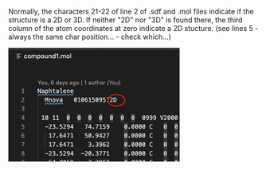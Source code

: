Normally, the characters 21-22 of line 2 of .sdf and .mol files indicate if the structure is a 2D or 3D. If neither "2D" nor "3D" is found there, the third column of the atom coordinates at zero indicate a 2D stucture. (see lines 5 - always the same char position... - check which...)

![](images/char21_22_distinguis_2d3dmol_sdf_files.png)